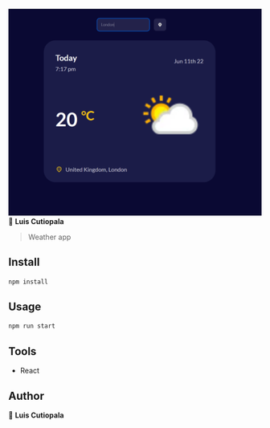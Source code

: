

[![weather](https://raw.githubusercontent.com/cutioluis/weather-reactjs/master/public/image.PNG "weather")](https://raw.githubusercontent.com/cutioluis/weather-reactjs/master/public/image.PNG "weather")
👤 **Luis Cutiopala**


> Weather app


## Install

```sh
npm install
```

## Usage

```sh
npm run start
```

## Tools 
- React

## Author

👤 **Luis Cutiopala**

